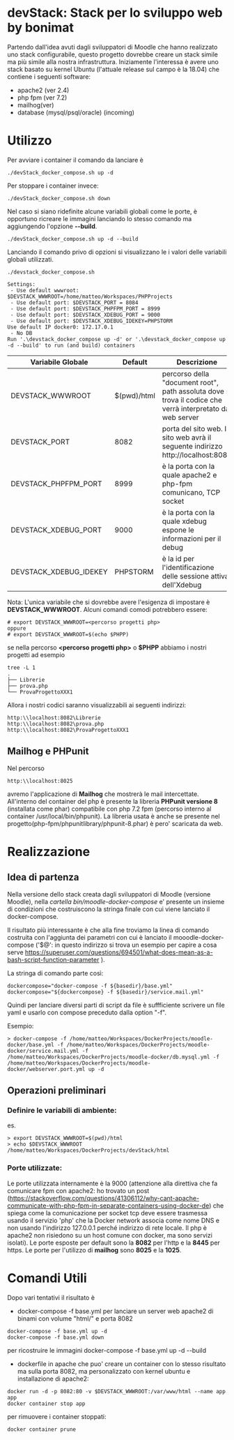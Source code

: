 # devStack: Stack per lo sviluppo web by bonimat
Partendo dall'idea avuti dagli sviluppatori di Moodle che hanno realizzato uno stack configurabile, 
questo progetto dovrebbe creare un stack simile ma più simile alla nostra infrastruttura.
Iniziamente l'interessa è avere uno stack basato su kernel Ubuntu (l'attuale release sul campo è
la 18.04) che contiene i seguenti software:

- apache2 (ver 2.4)
- php fpm (ver 7.2)
- mailhog(ver)
- database (mysql/psql/oracle) (incoming)

# Utilizzo
Per avviare i container il comando da lanciare è

```
./devStack_docker_compose.sh up -d
```
Per stoppare i container invece:

```
./devStack_docker_compose.sh down
```


Nel caso si siano ridefinite alcune variabili globali come le porte, è opportuno ricreare le immagini lanciando lo stesso comando ma aggiungendo l'opzione __--build__.

```
./devStack_docker_compose.sh up -d --build 
```

Lanciando il comando privo di opzioni si visualizzano le i valori delle variabili globali utilizzati.
```
./devstack_docker_compose.sh 

Settings:
 - Use default wwwroot: $DEVSTACK_WWWROOT=/home/matteo/Workspaces/PHPProjects
 - Use default port: $DEVSTACK_PORT = 8084
 - Use default port: $DEVSTACK_PHPFPM_PORT = 8999
 - Use default port: $DEVSTACK_XDEBUG_PORT = 9000
 - Use default port: $DEVSTACK_XDEBUG_IDEKEY=PHPSTORM
Use default IP docker0: 172.17.0.1
 - No DB
Run '.\devstack_docker_compose up -d' or '.\devstack_docker_compose up -d --build' to run (and build) containers

```

|Variabile Globale | Default |Descrizione|
|------------------|----|------------|
|DEVSTACK_WWWROOT| $(pwd)/html  | percorso della "document root", path assoluta dove si trova il codice che verrà interpretato dal web server  |
|DEVSTACK_PORT| 8082  | porta del sito web. Il sito web avrà il seguente indirizzo http://localhost:8082 |
|DEVSTACK_PHPFPM_PORT| 8999| è la porta con la quale apache2 e php-fpm comunicano, TCP socket  |
|DEVSTACK_XDEBUG_PORT|9000 | è la porta con la quale xdebug espone le informazioni per il debug |
|DEVSTACK_XDEBUG_IDEKEY| PHPSTORM | è la id per l'identificazione delle sessione attiva dell'Xdebug |

Nota: L'unica variabile che si dovrebbe avere l'esigenza di impostare è **DEVSTACK_WWWROOT**.
Alcuni comandi comodi potrebbero essere: 
```
# export DEVSTACK_WWWROOT=<percorso progetti php>
oppure 
# export DEVSTACK_WWWROOT=$(echo $PHPP)
```

se nella percorso **\<percorso progetti php\>** o **$PHPP** abbiamo i nostri progetti ad esempio
```
tree -L 1
.
├── Librerie
├── prova.php
└── ProvaProgettoXXX1

```
Allora i nostri codici saranno visualizzabili ai seguenti indirizzi:
```
http:\\localhost:8082\Librerie
http:\\localhost:8082\prova.php
http:\\localhost:8082\ProvaProgettoXXX1
```

## Mailhog e PHPunit
Nel percorso
```
http:\\localhost:8025
```
avremo l'applicazione di **Mailhog** che mostrerà le mail intercettate.
All'interno del container del php è presente la libreria **PHPunit versione 8** (installata come phar) compatibile con php 7.2 fpm (percorso interno al container /usr/local/bin/phpunit). La libreria usata è anche se presente nel progetto(php-fpm/phpunitlibrary/phpunit-8.phar) è pero' scaricata da web. 


# Realizzazione
## Idea di partenza
Nella versione dello stack creata dagli sviluppatori di Moodle (versione Moodle), nella *cartella bin/moodle-docker-compose* e' presente un insieme di condizioni che costruiscono la stringa finale con cui viene lanciato il docker-compose.

Il risultato più interessante è che alla fine troviamo la linea di comando costruita con l'aggiunta dei parametri con cui è lanciato il mooodle-docker-compose ('$@': in questo indirizzo si trova un esempio per capire a cosa serve https://superuser.com/questions/694501/what-does-mean-as-a-bash-script-function-parameter ).

La stringa di comando parte così:
~~~
dockercompose="docker-compose -f ${basedir}/base.yml"
dockercompose="${dockercompose} -f ${basedir}/service.mail.yml"
~~~

Quindi per lanciare diversi parti di script da file è suffficiente scrivere un file yaml e usarlo con compose preceduto dalla option "-f".

Esempio:
~~~
> docker-compose -f /home/matteo/Workspaces/DockerProjects/moodle-docker/base.yml -f /home/matteo/Workspaces/DockerProjects/moodle-docker/service.mail.yml -f /home/matteo/Workspaces/DockerProjects/moodle-docker/db.mysql.yml -f /home/matteo/Workspaces/DockerProjects/moodle-docker/webserver.port.yml up -d
~~~

## Operazioni preliminari
### Definire le variabili di ambiente:
es.
~~~
> export DEVSTACK_WWWROOT=$(pwd)/html
> echo $DEVSTACK_WWWROOT 
/home/matteo/Workspaces/DockerProjects/devStack/html
~~~


### Porte utilizzate:
Le porte utilizzata internamente è la 9000 (attenzione alla direttiva che fa comunicare fpm con apache2: ho trovato un post (https://stackoverflow.com/questions/41306112/why-cant-apache-communicate-with-php-fpm-in-separate-containers-using-docker-de) che spiega come la comunicazione per socket tcp deve essere trasmessa usando il servizio 'php' che la Docker network associa come nome DNS e non usando l'indirizzo 127.0.0.1 perché indirizzo di rete locale. Il php è apache2 non risiedono su un host comune con docker, ma sono servizi isolati).
Le porte esposte per default sono la **8082** per l'http e la **8445** per https.
Le porte per l'utilizzo di **mailhog** sono **8025** e la **1025**.



# Comandi Utili
Dopo vari tentativi il risultato è 

   - docker-compose -f base.yml per lanciare un server web apache2 di binami con volume "html/" e porta 8082
~~~
docker-compose -f base.yml up -d
docker-compose -f base.yml down
~~~
per ricostruire le immagini
docker-compose -f base.yml up -d --build

   - dockerfile in apache che puo' creare un container con lo stesso risultato ma sulla porta 8082, ma personalizzato con kernel ubuntu e installazione di apache2:
~~~
docker run -d -p 8082:80 -v $DEVSTACK_WWWROOT:/var/www/html --name app app
docker container stop app
~~~
per rimuovere i container stoppati:
~~~
docker container prune
~~~
